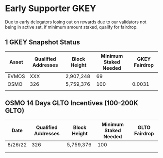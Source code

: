# Early Supporter GKEY

Due to early delegators losing out on rewards due to our validators not being in active set, if minimum amount staked, qualify for fairdrop. 



## 1 GKEY Snapshot Status
| Asset | Qualified Addresses | Block Height | Minimum Staked Needed | GKEY Fairdrop |
|-------|---------------------|--------------|-----------------------|---------------|
| EVMOS | XXX                 | 2,907,248    | 69                    |               |
| OSMO  | 326                 | 5,759,376    | 100                   | 0.0031        |
|       |                     |              |                       |               |


## OSMO 14 Days GLTO Incentives (100-200K GLTO)
| Date    | Qualified Addresses | Block Height | Minimum Staked Needed | GLTO Fairdrop |
|---------|---------------------|--------------|-----------------------|---------------|
| 8/26/22 | 326                 | 5,759,376    | 100                   |               |
|         |                     |              |                       |               |
|         |                     |              |                       |               |
